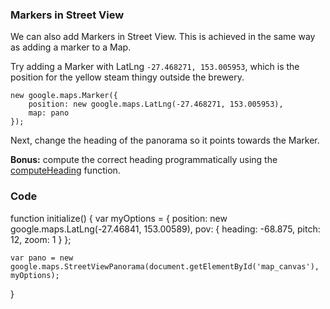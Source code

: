 ### Markers in Street View

We can also add Markers in Street View. This is achieved in the same way as adding a marker to a Map.

Try adding a Marker with LatLng `-27.468271, 153.005953`, which is the position for the yellow steam thingy outside the brewery.

    new google.maps.Marker({
        position: new google.maps.LatLng(-27.468271, 153.005953),
        map: pano
    });

Next, change the heading of the panorama so it points towards the Marker.

**Bonus:** compute the correct heading programmatically using the [computeHeading](http://code.google.com/apis/maps/documentation/javascript/reference.html#spherical) function.

### Code
function initialize() {
    var myOptions = {
        position: new google.maps.LatLng(-27.46841, 153.00589),
        pov: {
            heading: -68.875,
            pitch: 12,
            zoom: 1
        }
    };

    var pano = new google.maps.StreetViewPanorama(document.getElementById('map_canvas'), myOptions);
}


